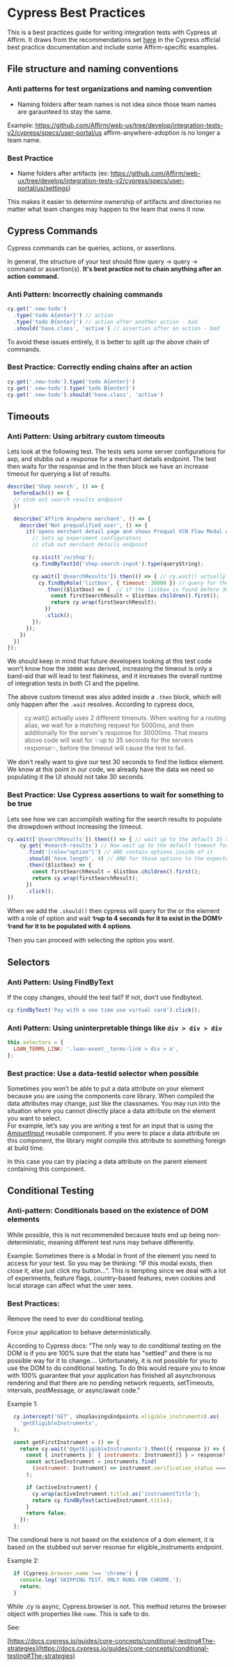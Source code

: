 # Cypress Best Practices

This is a best practices guide for writing integration tests with Cypress at Affirm. It draws from the recommendations set [here](https://docs.cypress.io/guides/references/best-practices/) in the Cypress official best practice documentation and include some Affirm-specific examples. 

## File structure and naming conventions

### Anti patterns for test organizations and naming convention
- Naming folders after team names is not idea since those team names are garaunteed to stay the same. 

Example: https://github.com/Affirm/web-ux/tree/develop/integration-tests-v2/cypress/specs/user-portal/us affirm-anywhere-adoption is no longer a team name.

### Best Practice 
- Name folders after artifacts (ex: https://github.com/Affirm/web-ux/tree/develop/integration-tests-v2/cypress/specs/user-portal/us/settings)

This makes it easier to determine ownership of artifacts and directories no matter what team changes may happen to the team that owns it now.  

## Cypress Commands 

Cypress commands can be queries, actions, or assertions.

In general, the structure of your test should flow query -> query -> command or assertion(s). **It's best practice not to chain anything after an action command.**

### Anti Pattern: Incorrectly chaining commands
```js
cy.get('.new-todo')
  .type('todo A{enter}') // action
  .type('todo B{enter}') // action after another action - bad
  .should('have.class', 'active') // assertion after an action - bad
```
To avoid these issues entirely, it is better to split up the above chain of commands.

### Best Practice: Correctly ending chains after an action
```js
cy.get('.new-todo').type('todo A{enter}')
cy.get('.new-todo').type('todo B{enter}')
cy.get('.new-todo').should('have.class', 'active')
```

## Timeouts


### Anti Pattern: Using arbitrary custom timeouts

Lets look at the following test. The tests sets some server configurations for axp, and stubbs out a response for a merchant details endpoint. The test then waits for the response and in the then block we have an increase timeout for querying a list of results. 

```js
describe('Shop search', () => {
  beforeEach(() => {
  // stub out search results endpoint
  })

  describe('Affirm Anywhere merchant', () => {
    describe('Not prequalified user', () => {
      it('opens merchant detail page and shows Prequal VCN Flow Modal without prequal amount', () => {
        // Sets up experiment configuratons
        // stub out merchant details endpoint

        cy.visit('/u/shop');
        cy.findByTestId('shop-search-input').type(queryString);

        cy.wait(['@searchResults']).then(() => { // cy.wait() actually uses 2 different timeouts. When waiting for a routing alias, we wait for a matching request for 5000ms, and then additionally for the server's response for 30000ms
          cy.findByRole('listbox', { timeout: 30000 }) // query for the element with a role of `listbox` and wait ✨up to 30 seconds for it to exist in the DOM✨
            .then(($listbox) => {  // if the listbox is found before 30 seconds is up, we go into this block
              const firstSearchResult = $listbox.children().first();
              return cy.wrap(firstSearchResult);
            })
            .click();
        });
      });
    })
  })
});
```
We should keep in mind that future developers looking at this test code won't know how the `30000` was derived, increasing the timeout is only a band-aid that will lead to test flakiness, and it increases the overall runtime of integration tests in both CI and the pipeline.

The above custom timeout was also added inside a `.then` block, which will only happen after the `.wait` resolves. According to cypress docs, 
> cy.wait() actually uses 2 different timeouts. When waiting for a routing alias, we wait for a matching request for 5000ms, and then additionally for the server's response for 30000ms. That means above code will wait for ✨up to 35 seconds for the servers response✨, before the timeout will cause the test to fail. 

We don't really want to give our test 30 seconds to find the listbox element. We know at this point in our code, we already have the data we need so populating it the UI should not take 30 seconds. 

### Best Practice: Use Cypress assertions to wait for something to be true

Lets see how we can accomplish waiting for the search results to populate the drowpdown without increasing the timeout.

```js
cy.wait(['@searchResults']).then(() => { // wait up to the default 35 seconds to get results and then continue with our test
    cy.get('#search-results') // Now wait up to the default timeout for the dropdown to exist
      .find('[role="option"]') // AND contain options inside of it 
      .should('have.length', 4) // AND for those options to the expected length of the our stubbed response
      .then(($listbox) => {
        const firstSearchResult = $listbox.children().first();
        return cy.wrap(firstSearchResult);
      })
      .click();
})
```
When we add the `.should()` then cypress will query for the or the element with a role of option and wait **✨up to 4 seconds for it to exist in the DOM✨** **✨and for it to be populated with 4 options**. 

Then you can proceed with selecting the option you want. 

## Selectors


### Anti Pattern: Using FindByText 
If the copy changes, should the test fail? If not, don't use findbytext.
```js
cy.findByText('Pay with a one time use virtual card').click();
```

### Anti Pattern: Using uninterpretable things like `div > div > div` 
```js
this.selectors = {
  LOAN_TERMS_LINK: '.loan-event__terms-link > div > a',
};
```

### Best practice: Use a data-testid selector when possible

Sometimes you won’t be able to put a data attribute on your element because you are using the components core library. When compiled the data attributes may change, just like the classnames. You may run into the situation where you cannot directly place a data attribute on the element you want to select.  
For example, let’s say you are writing a test for an input that is using the [AmountInput](https://storybook.affirm-dev.com/components-core/6.9.0/?path=/docs/components-forms-generic-numbers-amountinput--amount-input) reusable component. 
If you were to place a data attribute on this component, the library might compile this attribute to something foreign at build time. 

In this case you can try placing a data attribute on the parent element containing this component. 


## Conditional Testing


### Anti-pattern: Conditionals based on the existence of DOM elements

While possible, this is not recommended because tests end up being non-deterministic, meaning different test runs may behave differently.  

Example: Sometimes there is a Modal in front of the element you need to access for your test. So you may be thinking: “IF this modal exists, then close it, else just click my button…”. This is tempting since we deal with a lot of experiments, feature flags, country-based features, even cookies and local storage can affect what the user sees. 


### Best Practices: 

Remove the need to ever do conditional testing.

Force your application to behave deterministically.

According to Cypress docs: "The only way to do conditional testing on the DOM is if you are 100% sure that the state has "settled" and there is no possible way for it to change.... Unfortunately, it is not possible for you to use the DOM to do conditional testing. To do this would require you to know with 100% guarantee that your application has finished all asynchronous rendering and that there are no pending network requests, setTimeouts, intervals, postMessage, or async/await code."

Example 1: 
```js
  cy.intercept('GET', shopSavingsEndpoints.eligible_instruments).as(
    'getEligibleInstruments',
  );

  const getFirstInstrument = () => {
    return cy.wait('@getEligibleInstruments').then(({ response }) => {
      const { instruments }: { instruments: Instrument[] } = response?.body;
      const activeInstrument = instruments.find(
        (instrument: Instrument) => instrument.verification_status === 'active',
      );

      if (activeInstrument) {
        cy.wrap(activeInstrument.title).as('instrumentTitle');
        return cy.findByText(activeInstrument.title);
      }
      return false;
    });
  };
```
  
The condional here is not based on the existence of a dom element, it is based on the stubbed out server resonse for eligible_instruments endpoint.


Example 2:
```js
  if (Cypress.browser.name !== 'chrome') {
    console.log('SKIPPING TEST. ONLY RUNS FOR CHROME.');
    return;
  }
```

While .cy is async, Cypress.browser is not. This method returns the browser object with properties like `name`. This is safe to do. 

See:

[https://docs.cypress.io/guides/core-concepts/conditional-testing#The-strategies](https://docs.cypress.io/guides/core-concepts/conditional-testing#The-strategies) 

